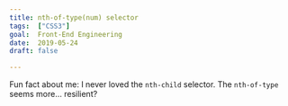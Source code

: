 ```yaml
---
title: nth-of-type(num) selector
tags:  ["CSS3"]
goal:  Front-End Engineering
date:  2019-05-24
draft: false

---
```


Fun fact about me: I never loved the `nth-child` selector. <!--more -->
The `nth-of-type` seems more&hellip; resilient?

